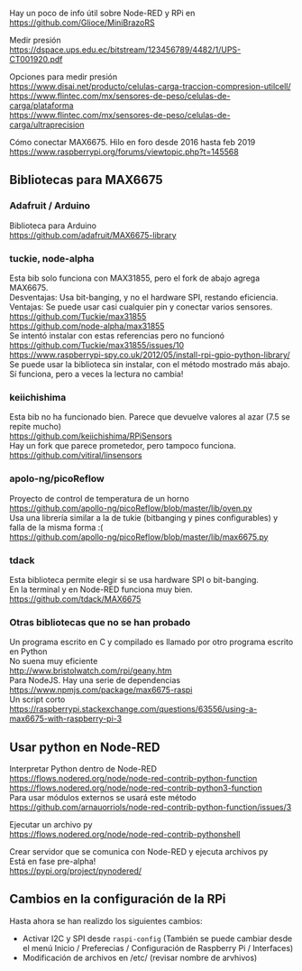 Hay un poco de info útil sobre Node-RED y RPi en  
https://github.com/Glioce/MiniBrazoRS

Medir presión  
https://dspace.ups.edu.ec/bitstream/123456789/4482/1/UPS-CT001920.pdf  

Opciones para medir presión  
https://www.disai.net/producto/celulas-carga-traccion-compresion-utilcell/  
https://www.flintec.com/mx/sensores-de-peso/celulas-de-carga/plataforma  
https://www.flintec.com/mx/sensores-de-peso/celulas-de-carga/ultraprecision  

Cómo conectar MAX6675. Hilo en foro desde 2016 hasta feb 2019  
https://www.raspberrypi.org/forums/viewtopic.php?t=145568  

## Bibliotecas para MAX6675

### Adafruit / Arduino
Biblioteca para Arduino  
https://github.com/adafruit/MAX6675-library  

### tuckie, node-alpha
Esta bib solo funciona con MAX31855, pero el fork de abajo agrega MAX6675.  
Desventajas: Usa bit-banging, y no el hardware SPI, restando eficiencia.  
Ventajas: Se puede usar casi cualquier pin y conectar varios sensores.  
https://github.com/Tuckie/max31855  
https://github.com/node-alpha/max31855  
Se intentó instalar con estas referencias pero no funcionó  
https://github.com/Tuckie/max31855/issues/10  
https://www.raspberrypi-spy.co.uk/2012/05/install-rpi-gpio-python-library/  
Se puede usar la biblioteca sin instalar, con el método mostrado más abajo.  
Sí funciona, pero a veces la lectura no cambia!  

### keiichishima
Esta bib no ha funcionado bien.
Parece que devuelve valores al azar (7.5 se repite mucho)  
https://github.com/keiichishima/RPiSensors  
Hay un fork que parece prometedor, pero tampoco funciona.  
https://github.com/vitiral/linsensors  

### apolo-ng/picoReflow
Proyecto de control de temperatura de un horno  
https://github.com/apollo-ng/picoReflow/blob/master/lib/oven.py  
Usa una librería similar a la de tukie (bitbanging y pines configurables) y falla de la misma forma :(  
https://github.com/apollo-ng/picoReflow/blob/master/lib/max6675.py

### tdack
Esta biblioteca permite elegir si se usa hardware SPI o bit-banging.  
En la terminal y en Node-RED funciona muy bien.  
https://github.com/tdack/MAX6675  

### Otras bibliotecas que no se han probado  
Un programa escrito en C y compilado es llamado por otro programa escrito en Python  
No suena muy eficiente  
http://www.bristolwatch.com/rpi/geany.htm  
Para NodeJS. Hay una serie de dependencias  
https://www.npmjs.com/package/max6675-raspi  
Un script corto  
https://raspberrypi.stackexchange.com/questions/63556/using-a-max6675-with-raspberry-pi-3  

## Usar python en Node-RED
Interpretar Python dentro de Node-RED  
https://flows.nodered.org/node/node-red-contrib-python-function  
https://flows.nodered.org/node/node-red-contrib-python3-function  
Para usar módulos externos se usará este método  
https://github.com/arnauorriols/node-red-contrib-python-function/issues/3  

Ejecutar un archivo py  
https://flows.nodered.org/node/node-red-contrib-pythonshell

Crear servidor que se comunica con Node-RED y ejecuta archivos py  
Está en fase pre-alpha!  
https://pypi.org/project/pynodered/  

## Cambios en la configuración de la RPi
Hasta ahora se han realizdo los siguientes cambios:  
+ Activar I2C y SPI desde `raspi-config` (También se puede cambiar desde el menú Inicio / Preferecias / Configuración de Raspberry Pi / Interfaces)  
+ Modificación de archivos en /etc/ (revisar nombre de arvhivos)  
